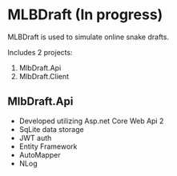 
# MLBDraft (In progress) #

MLBDraft is used to simulate online snake drafts.

Includes 2 projects:
 1. MlbDraft.Api
 2. MlbDraft.Client

## MlbDraft.Api ##
 * Developed utilizing Asp.net Core Web Api 2
 * SqLite data storage
 * JWT auth
 * Entity Framework
 * AutoMapper
 * NLog



